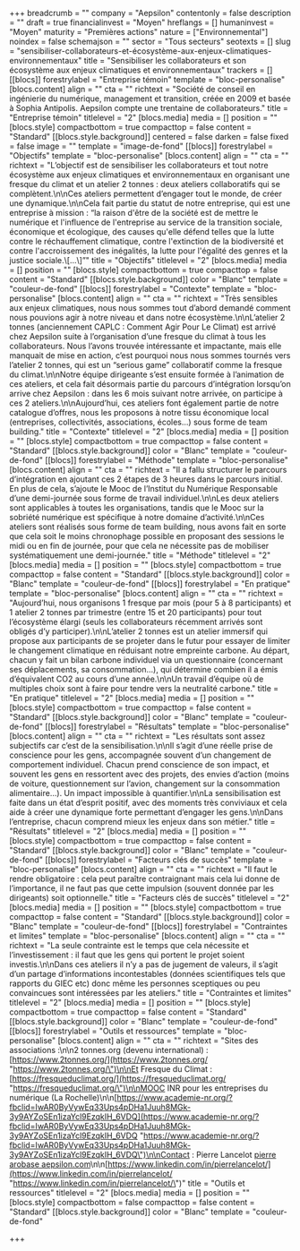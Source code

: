 +++
breadcrumb = ""
company = "Aepsilon"
contentonly = false
description = ""
draft = true
financialinvest = "Moyen"
hreflangs = []
humaninvest = "Moyen"
maturity = "Premières actions"
nature = ["Environnemental"]
noindex = false
schemajson = ""
sector = "Tous secteurs"
seotexts = []
slug = "sensibiliser-collaborateurs-et-écosystème-aux-enjeux-climatiques-environnementaux"
title = "Sensibiliser les collaborateurs et son écosystème aux enjeux climatiques et environnementaux"
trackers = []
[[blocs]]
forestrylabel = "Entreprise témoin"
template = "bloc-personalise"
[blocs.content]
align = ""
cta = ""
richtext = "Société de conseil en ingénierie du numérique, management et transition, créée en 2009 et basée à Sophia Antipolis. Aepsilon compte une trentaine de collaborateurs."
title = "Entreprise témoin"
titlelevel = "2"
[blocs.media]
media = []
position = ""
[blocs.style]
compactbottom = true
compacttop = false
content = "Standard"
[[blocs.style.background]]
centered = false
darken = false
fixed = false
image = ""
template = "image-de-fond"
[[blocs]]
forestrylabel = "Objectifs"
template = "bloc-personalise"
[blocs.content]
align = ""
cta = ""
richtext = "L’objectif est de sensibiliser les collaborateurs et tout notre écosystème aux enjeux climatiques et environnementaux en organisant une fresque du climat et un atelier 2 tonnes : deux ateliers collaboratifs qui se complètent.\n\nCes ateliers permettent d’engager tout le monde, de créer une dynamique.\n\nCela fait partie du statut de notre entreprise, qui est une entreprise à mission : “la raison d'être de la société est de mettre le numérique et l'influence de l'entreprise au service de la transition sociale, économique et écologique, des causes qu'elle défend telles que la lutte contre le réchauffement climatique, contre l'extinction de la biodiversité et contre l'accroissement des inégalités, la lutte pour l'égalité des genres et la justice sociale.\\[...\\]”"
title = "Objectifs"
titlelevel = "2"
[blocs.media]
media = []
position = ""
[blocs.style]
compactbottom = true
compacttop = false
content = "Standard"
[[blocs.style.background]]
color = "Blanc"
template = "couleur-de-fond"
[[blocs]]
forestrylabel = "Contexte"
template = "bloc-personalise"
[blocs.content]
align = ""
cta = ""
richtext = "Très sensibles aux enjeux climatiques, nous nous sommes tout d’abord demandé comment nous pouvions agir à notre niveau et dans notre écosystème.\n\nL’atelier 2 tonnes (anciennement CAPLC : Comment Agir Pour Le Climat) est arrivé chez Aepsilon suite à l’organisation d’une fresque du climat à tous les collaborateurs. Nous l’avons trouvée intéressante et impactante, mais elle manquait de mise en action, c’est pourquoi nous nous sommes tournés vers l’atelier 2 tonnes, qui est un “serious game” collaboratif comme la fresque du climat.\n\nNotre équipe dirigeante s’est ensuite formée à l’animation de ces ateliers, et cela fait désormais partie du parcours d’intégration lorsqu’on arrive chez Aepsilon : dans les 6 mois suivant notre arrivée, on participe à ces 2 ateliers.\n\nAujourd’hui, ces ateliers font également partie de notre catalogue d’offres, nous les proposons à notre tissu économique local (entreprises, collectivités, associations, écoles…) sous forme de team building."
title = "Contexte"
titlelevel = "2"
[blocs.media]
media = []
position = ""
[blocs.style]
compactbottom = true
compacttop = false
content = "Standard"
[[blocs.style.background]]
color = "Blanc"
template = "couleur-de-fond"
[[blocs]]
forestrylabel = "Méthode"
template = "bloc-personalise"
[blocs.content]
align = ""
cta = ""
richtext = "Il a fallu structurer le parcours d’intégration en ajoutant ces 2 étapes de 3 heures dans le parcours initial. En plus de cela, s’ajoute le Mooc de l’Institut du Numérique Responsable d’une demi-journée sous forme de travail individuel.\n\nLes deux ateliers sont applicables à toutes les organisations, tandis que le Mooc sur la sobriété numérique est spécifique à notre domaine d’activité.\n\nCes ateliers sont réalisés sous forme de team building, nous avons fait en sorte que cela soit le moins chronophage possible en proposant des sessions le midi ou en fin de journée, pour que cela ne nécessite pas de mobiliser systématiquement une demi-journée."
title = "Méthode"
titlelevel = "2"
[blocs.media]
media = []
position = ""
[blocs.style]
compactbottom = true
compacttop = false
content = "Standard"
[[blocs.style.background]]
color = "Blanc"
template = "couleur-de-fond"
[[blocs]]
forestrylabel = "En pratique"
template = "bloc-personalise"
[blocs.content]
align = ""
cta = ""
richtext = "Aujourd’hui, nous organisons 1 fresque par mois (pour 5 à 8 participants) et 1 atelier 2 tonnes par trimestre (entre 15 et 20 participants) pour tout l’écosystème élargi (seuls les collaborateurs récemment arrivés sont obligés d’y participer).\n\nL’atelier 2 tonnes est un atelier immersif qui propose aux participants de se projeter dans le futur pour essayer de limiter le changement climatique en réduisant notre empreinte carbone. Au départ, chacun y fait un bilan carbone individuel via un questionnaire (concernant ses déplacements, sa consommation…), qui détermine combien il a émis d’équivalent CO2 au cours d’une année.\n\nUn travail d’équipe où de multiples choix sont à faire pour tendre vers la neutralité carbone."
title = "En pratique"
titlelevel = "2"
[blocs.media]
media = []
position = ""
[blocs.style]
compactbottom = true
compacttop = false
content = "Standard"
[[blocs.style.background]]
color = "Blanc"
template = "couleur-de-fond"
[[blocs]]
forestrylabel = "Résultats"
template = "bloc-personalise"
[blocs.content]
align = ""
cta = ""
richtext = "Les résultats sont assez subjectifs car c’est de la sensibilisation.\n\nIl s’agit d’une réelle prise de conscience pour les gens, accompagnée souvent d’un changement de comportement individuel. Chacun prend conscience de son impact, et souvent les gens en ressortent avec des projets, des envies d’action (moins de voiture, questionnement sur l’avion, changement sur la consommation alimentaire…). Un impact impossible à quantifier.\n\nLa sensibilisation est faite dans un état d’esprit positif, avec des moments très conviviaux et cela aide à créer une dynamique forte permettant d’engager les gens.\n\nDans l’entreprise, chacun comprend mieux les enjeux dans son métier."
title = "Résultats"
titlelevel = "2"
[blocs.media]
media = []
position = ""
[blocs.style]
compactbottom = true
compacttop = false
content = "Standard"
[[blocs.style.background]]
color = "Blanc"
template = "couleur-de-fond"
[[blocs]]
forestrylabel = "Facteurs clés de succès"
template = "bloc-personalise"
[blocs.content]
align = ""
cta = ""
richtext = "Il faut le rendre obligatoire : cela peut paraître contraignant mais cela lui donne de l’importance, il ne faut pas que cette impulsion (souvent donnée par les dirigeants) soit optionnelle."
title = "Facteurs clés de succès"
titlelevel = "2"
[blocs.media]
media = []
position = ""
[blocs.style]
compactbottom = true
compacttop = false
content = "Standard"
[[blocs.style.background]]
color = "Blanc"
template = "couleur-de-fond"
[[blocs]]
forestrylabel = "Contraintes et limites"
template = "bloc-personalise"
[blocs.content]
align = ""
cta = ""
richtext = "La seule contrainte est le temps que cela nécessite et l’investissement : il faut que les gens qui portent le projet soient investis.\n\nDans ces ateliers il n’y a pas de jugement de valeurs, il s’agit d’un partage d’informations incontestables (données scientifiques tels que rapports du GIEC etc) donc même les personnes sceptiques ou peu convaincues sont intéressées par les ateliers."
title = "Contraintes et limites"
titlelevel = "2"
[blocs.media]
media = []
position = ""
[blocs.style]
compactbottom = true
compacttop = false
content = "Standard"
[[blocs.style.background]]
color = "Blanc"
template = "couleur-de-fond"
[[blocs]]
forestrylabel = "Outils et ressources"
template = "bloc-personalise"
[blocs.content]
align = ""
cta = ""
richtext = "Sites des associations :\n\n2 tonnes.org (devenu international) : [https://www.2tonnes.org/](https://www.2tonnes.org/ \"https://www.2tonnes.org/\")\n\nEt Fresque du Climat : [https://fresqueduclimat.org/](https://fresqueduclimat.org/ \"https://fresqueduclimat.org/\")\n\nMOOC INR pour les entreprises du numérique (La Rochelle)\n\n[https://www.academie-nr.org/?fbclid=IwAR0ByVywEq33Ups4pDHa1Juuh8MGk-3y9AYZoSEn1izaYcl9EzqkIH_6VDQ](https://www.academie-nr.org/?fbclid=IwAR0ByVywEq33Ups4pDHa1Juuh8MGk-3y9AYZoSEn1izaYcl9EzqkIH_6VDQ \"https://www.academie-nr.org/?fbclid=IwAR0ByVywEq33Ups4pDHa1Juuh8MGk-3y9AYZoSEn1izaYcl9EzqkIH_6VDQ\")\n\nContact : Pierre Lancelot [pierre arobase aepsilon.com](mailto:pierre@aepsilon.com)\n\n[https://www.linkedin.com/in/pierrelancelot/](https://www.linkedin.com/in/pierrelancelot/ \"https://www.linkedin.com/in/pierrelancelot/\")"
title = "Outils et ressources"
titlelevel = "2"
[blocs.media]
media = []
position = ""
[blocs.style]
compactbottom = false
compacttop = false
content = "Standard"
[[blocs.style.background]]
color = "Blanc"
template = "couleur-de-fond"

+++
